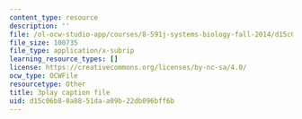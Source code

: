 ```yaml
---
content_type: resource
description: ''
file: /ol-ocw-studio-app/courses/8-591j-systems-biology-fall-2014/d15c06b80a8851daa09b22db096bff6b_6PxncdxIXNE.vtt
file_size: 100735
file_type: application/x-subrip
learning_resource_types: []
license: https://creativecommons.org/licenses/by-nc-sa/4.0/
ocw_type: OCWFile
resourcetype: Other
title: 3play caption file
uid: d15c06b8-0a88-51da-a09b-22db096bff6b
---
```

